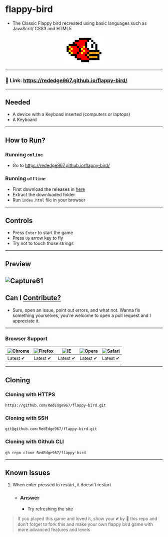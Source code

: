 # flappy-bird
- The Classic Flappy bird recreated using basic languages such as JavaScrit/ CSS3 and HTML5
<p align="center">
  <img src="bird.png" height="30%" width="30%">
</p>

---
### 🔗 Link: https://rededge967.github.io/flappy-bird/
---
## Needed
- A device with a Keyboad inserted (computers or laptops)
- A Keyboard
---
## How to Run?
### Running `online`
- Go to https://rededge967.github.io/flappy-bird/
### Running `offline`
- First download the releases in [here](https://github.com/RedEdge967/flappy-bird/releases)
- Extract the downloaded folder
- Run `index.html` file in your browser
---
## Controls
- Press `Enter` to start the game
- Press `Up` arrow key to fly
- Try not to touch those strings
---
## Preview
![Capture61](https://user-images.githubusercontent.com/91379432/147745281-d04832db-31a9-4721-915d-7a8552a65115.PNG)
---
## Can I [Contribute?](https://github.com/RedEdge967/flappy-bird/blob/master/CONTRIBUTING.md)
- Sure, open an issue, point out errors, and what not. Wanna fix something yourselves, you're welcome to open a pull request and I appreciate it.
---
### Browser Support
![Chrome](https://raw.githubusercontent.com/alrra/browser-logos/master/src/chrome/chrome_48x48.png) | ![Firefox](https://raw.githubusercontent.com/alrra/browser-logos/master/src/firefox/firefox_48x48.png) | ![IE](https://raw.githubusercontent.com/alrra/browser-logos/master/src/edge/edge_48x48.png) | ![Opera](https://raw.githubusercontent.com/alrra/browser-logos/master/src/opera/opera_48x48.png) | ![Safari](https://raw.githubusercontent.com/alrra/browser-logos/master/src/safari/safari_48x48.png)
--- | --- | --- | --- | --- |
Latest ✔ | Latest ✔ | Latest ✔ | Latest ✔ | Latest ✔ |
---
## Cloning
### Cloning with HTTPS
```
https://github.com/RedEdge967/flappy-bird.git
```
### Cloning with SSH
```
git@github.com:RedEdge967/flappy-bird.git
```
### Cloning with Github CLI
```
gh repo clone RedEdge967/flappy-bird
```
---
## Known Issues
1. When enter pressed to restart, it doesn't restart
    - ### Answer
       - Try refreshing the site

> If you played this game and loved it, show your 💕 by 🌟 this repo and don't forget to fork this and make your own flappy bird game with more advanced features and levels
